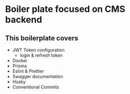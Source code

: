 # Boiler plate focused on CMS backend
## This boilerplate covers
  - JWT Token configuration
    - login & refresh token
  - Docker
  - Prisma
  - Eslint & Prettier
  - Swagger documentation
  - Husky
  - Conventional Commits
